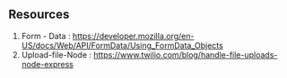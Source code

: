 ## Resources
1. Form - Data : https://developer.mozilla.org/en-US/docs/Web/API/FormData/Using_FormData_Objects
2. Upload-file-Node : https://www.twilio.com/blog/handle-file-uploads-node-express